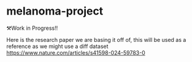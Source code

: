 # melanoma-project

⚒️Work in Progress!!

Here is the research paper we are basing it off of, this will be used as a reference as we might use a diff dataset
https://www.nature.com/articles/s41598-024-59783-0
